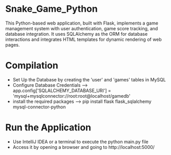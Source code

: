 # Snake_Game_Python
This Python-based web application, built with Flask, implements a game management system with user authentication, game score tracking, and database integration. 
It uses SQLAlchemy as the ORM for database interactions and integrates HTML templates for dynamic rendering of web pages.

# Compilation

  - Set Up the Database by creating the 'user' and 'games' tables in MySQL
  - Configure Database Credentials --> app.config['SQLALCHEMY_DATABASE_URI'] = 'mysql+mysqlconnector://root:root@localhost/gamedb'
  - install the required packages --> pip install flask flask_sqlalchemy mysql-connector-python

# Run the Application
  - Use IntelliJ IDEA or a terminal to execute the python main.py file 
  - Access it by opening a browser and going to http://localhost:5000/
